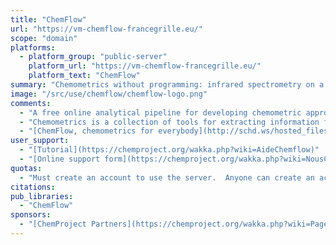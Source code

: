 ```yaml
---
title: "ChemFlow"
url: "https://vm-chemflow-francegrille.eu/"
scope: "domain"
platforms:
  - platform_group: "public-server"
    platform_url: "https://vm-chemflow-francegrille.eu/"
    platform_text: "ChemFlow"
summary: "Chemometrics without programming: infrared spectrometry on a Galaxy platform."
image: "/src/use/chemflow/chemflow-logo.png"
comments:
  - "A free online analytical pipeline for developing chemometric approaches."
  - "Chemometrics is a collection of tools for extracting information from spectral data. The methods are essentially linear, with regressions, discriminant analyzes, unsupervised classifications, spectral decompositions, multi-array-multipath methods, plus pretreatments. Many applications focus on the near infrared. Its complementarity with the [Chemoocs mooc on France Digital University](https://www.fun-mooc.fr/) guarantees the correct use of chemometrics tools."
  - "[ChemFlow, chemometrics for everybody](http://schd.ws/hosted_files/gcc2017/97/P28_ChemFlow_poster-en_GCC2017.pdf), poster [presented at GCC2017](https://sched.co/B8Z9)."
user_support:
  - "[Tutorial](https://chemproject.org/wakka.php?wiki=AideChemflow)"
  - "[Online support form](https://chemproject.org/wakka.php?wiki=NousContacter)"
quotas:
  - "Must create an account to use the server.  Anyone can create an account."
citations:
pub_libraries:
  - "ChemFlow"
sponsors:
  - "[ChemProject Partners](https://chemproject.org/wakka.php?wiki=PagePrincipale)"
---
```

